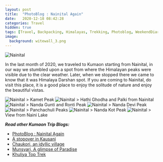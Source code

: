 ```yaml
---
layout: post
title:  "PhotoBlog : Nainital Again"
date:   2020-12-18 08:42:28
categories: Travel
hidden: true
tags: [Travel, Backpacking, Himalayas, Trekking, Photoblog, WeekendDiaries]
image:
  background: witewall_3.png
---
```


<img src="https://i.imgur.com/MC8XuWI.jpg" alt="Nainital">

In the last month of 2020, we traveled to Kumaon starting from Nainital, in our way we stumbled upon a spot from where the Himalayan peaks were visible due to the clear weather. Later, when we stopped there we came to know that it was Himalaya Darshan spot. If you are coming to Nainital, do visit this place, it is a good place to enjoy the solitude of nature and enjoy the beautiful vistas. 

<img src="https://i.imgur.com/o1YR3wi.jpg" alt="Nainital">
> Kamet Peak

<img src="https://i.imgur.com/6h9x67I.jpg" alt="Nainital">
> Hathi Ghodha and Palki from Nainital

<img src="https://i.imgur.com/plxrVKI.jpg" alt="Nainital">
> Nanda Gunti and Ronti Peak

<img src="https://i.imgur.com/1LlQ0CT.jpg" alt="Nainital">
> Nanda Devi Peak

<img src="https://i.imgur.com/HW3Iy3q.jpg" alt="Nainital">
> Panchachuli Peaks

<img src="https://i.imgur.com/7jMJD6d.jpg" alt="Nainital">
> Nanda Kot Peak

<img src="https://i.imgur.com/Wvre2B7.jpg" alt="Nainital">
> View from Naini Lake


**_Read other Kumaon Trip Blogs:_**

+ <a href="https://yogeshpandey.in/travel/2020/12/18/Nainital.html">PhotoBlog : Nainital Again</a>
+ <a href="https://yogeshpandey.in/travel/2020/12/20/Kausani.html">A stopover in Kausani</a>
+ <a href="https://yogeshpandey.in/travel/2020/12/22/Chaukori.html">Chaukori, an idyllic village</a>
+ <a href="https://yogeshpandey.in/travel/2020/12/23/Munsyari.html">Munsyari, A glimpse of Paradise</a>
+ <a href="https://yogeshpandey.in/travel/2020/12/24/Khaliya-Top.html">Khuliya Top Trek</a>
